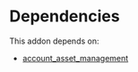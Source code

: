 # Dependencies

This addon depends on:

- [account_asset_management](../../../../odoo-bringout-oca-account-financial-tools-account_asset_management)
